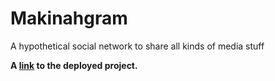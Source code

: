 # Makinahgram
A hypothetical social network to share all kinds of media stuff

**A [link](https://themakinahgram.netlify.com/) to the deployed project.**
